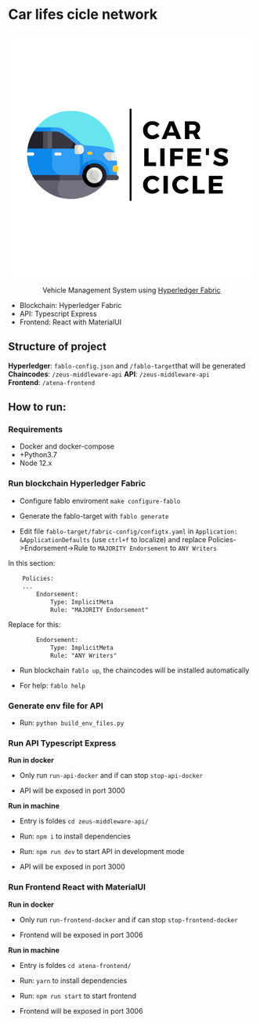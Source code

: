 
# Car lifes cicle network
<p align="center">
<img src="docs/images/logos/car_logo_without_bg.png">
</p>

<p align="center">
Vehicle Management System using <a href="https://hyperledger-fabric.readthedocs.io/en/latest/">Hyperledger Fabric</a>
</p>

- Blockchain: Hyperledger Fabric
- API: Typescript Express
- Frontend: React with MaterialUI

## Structure of project

**Hyperledger**: `fablo-config.json` and `/fablo-target`that will be generated
<br/>
**Chaincodes**: `/zeus-middleware-api`
**API**: `/zeus-middleware-api`
<br/>
**Frontend**: `/atena-frontend`

## How to run:

### Requirements

- Docker and docker-compose
- +Python3.7 
- Node 12.x

### Run blockchain Hyperledger Fabric

- Configure fablo enviroment `make configure-fablo`

- Generate the fablo-target with `fablo generate`

- Edit file `fablo-target/fabric-config/configtx.yaml` in `Application: &ApplicationDefaults` (use `ctrl+f` to localize) and replace Policies->Endorsement->Rule to `MAJORITY Endorsement` to `ANY Writers`

In this section:
```
    Policies:
    ...
        Endorsement:
            Type: ImplicitMeta
            Rule: "MAJORITY Endorsement"
```
Replace for this:
```
        Endorsement:
            Type: ImplicitMeta
            Rule: "ANY Writers"
```

- Run blockchain `fablo up`, the chaincodes will be installed automatically

- For help: `fablo help`

### Generate env file for API

- Run: `python build_env_files.py`

### Run API Typescript Express

**Run in docker**

- Only run `run-api-docker` and if can stop `stop-api-docker`

- API will be exposed in port 3000

**Run in machine**

- Entry is foldes `cd zeus-middleware-api/`

- Run: `npm i` to install dependencies

- Run: `npm run dev` to start API in development mode

- API will be exposed in port 3000

### Run Frontend React with MaterialUI

**Run in docker**

- Only run `run-frontend-docker` and if can stop `stop-frontend-docker`

- Frontend will be exposed in port 3006

**Run in machine**

- Entry is foldes `cd atena-frontend/`

- Run: `yarn` to install dependencies

- Run: `npm run start` to start frontend

- Frontend will be exposed in port 3006
